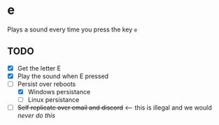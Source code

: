# e

Plays a sound every time you press the key `e`


## TODO
- [x] Get the letter E
- [x] Play the sound when E pressed
- [ ] Persist over reboots
	- [x] Windows persistance
	- [ ] Linux persistance
- [ ] ~~Self replicate over email and discord~~ \<-- this is illegal and we would *never do this*
